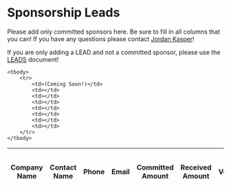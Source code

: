 Sponsorship Leads
====

Please add only committed sponsors here. Be sure to fill in all columns that you can! If you have any questions please contact [Jordan Kasper](http://twitter.com/jakerella)!

If you are only adding a LEAD and not a committed sponsor, please use the [LEADS](https://github.com/jakerella/HM-Planning/tree/master/sponsorships/leads.md) document!

<table>
    <thead>
        <tr>
            <th>Company Name</th>
            <th>Contact Name</th>
            <th>Phone</th>
            <th>Email</th>
            <th>Committed Amount</th>
            <th>Received Amount</th>
            <th>Volunteer</th>
            <th>Swag</th>
            <th>Notes (dates for pickup, etc)</th>
        </tr>
    </thead>

    <tbody>
        <tr>
            <td>(Coming Soon!)</td>
            <td></td>
            <td></td>
            <td></td>
            <td></td>
            <td></td>
            <td></td>
            <td></td>
        </tr>
    </tbody>
</table>


